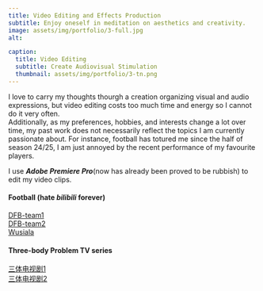 ```yaml
---
title: Video Editing and Effects Production
subtitle: Enjoy oneself in meditation on aesthetics and creativity.
image: assets/img/portfolio/3-full.jpg
alt: 

caption:
  title: Video Editing
  subtitle: Create Audiovisual Stimulation
  thumbnail: assets/img/portfolio/3-tn.png
---
```

I love to carry my thoughts thourgh a creation organizing visual and audio expressions, but video editing costs too much time and energy so I cannot do it very often.  
Additionally, as my preferences, hobbies, and interests change a lot over time, my past work does not necessarily reflect the topics I am currently passionate about. For instance, football has totured me since the half of season 24/25, I am just annoyed by the recent performance of my favourite players.

I use ***Adobe Premiere Pro***(now has already been proved to be rubbish) to edit my video clips.  
  
#### Football (hate *bilibili* forever)
[DFB-team1](https://www.alipan.com/s/ALnWAa3RAq4)  
[DFB-team2](https://www.bilibili.com/video/BV1H8aSeEEfi/?share_source=copy_web&vd_source=aee61843d7b2abba2627ec3283880b83)  
[Wusiala](https://www.bilibili.com/video/BV1JJ4MejEo2/?share_source=copy_web&vd_source=aee61843d7b2abba2627ec3283880b83)  
  
#### Three-body Problem TV series
[三体电视剧1](https://www.bilibili.com/video/BV1bj411T7Nm/?share_source=copy_web&vd_source=aee61843d7b2abba2627ec3283880b83)  
[三体电视剧2](https://www.bilibili.com/video/BV15841137Nc/?share_source=copy_web&vd_source=aee61843d7b2abba2627ec3283880b83)  
  
